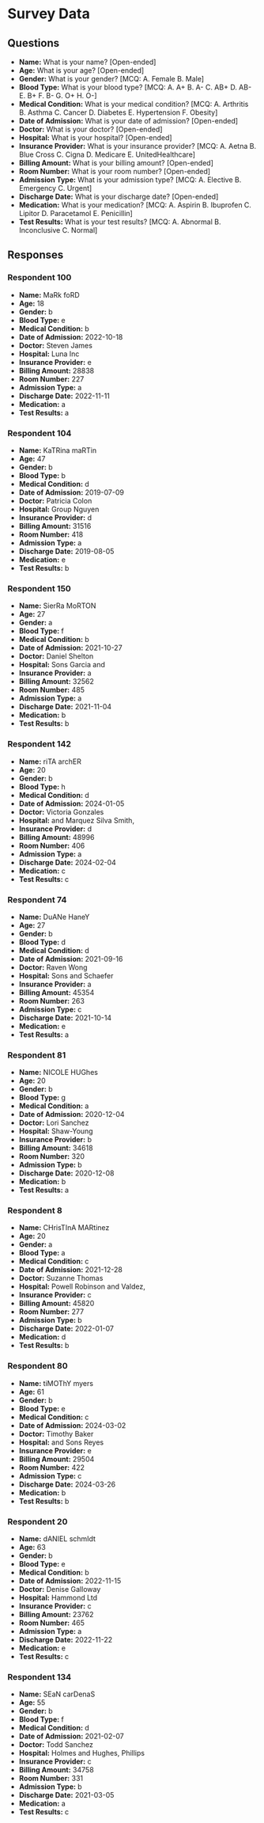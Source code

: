 # Survey Data

## Questions

- **Name:** What is your name? [Open-ended]
- **Age:** What is your age? [Open-ended]
- **Gender:** What is your gender? [MCQ: A. Female B. Male]
- **Blood Type:** What is your blood type? [MCQ: A. A+ B. A- C. AB+ D. AB- E. B+ F. B- G. O+ H. O-]
- **Medical Condition:** What is your medical condition? [MCQ: A. Arthritis B. Asthma C. Cancer D. Diabetes E. Hypertension F. Obesity]
- **Date of Admission:** What is your date of admission? [Open-ended]
- **Doctor:** What is your doctor? [Open-ended]
- **Hospital:** What is your hospital? [Open-ended]
- **Insurance Provider:** What is your insurance provider? [MCQ: A. Aetna B. Blue Cross C. Cigna D. Medicare E. UnitedHealthcare]
- **Billing Amount:** What is your billing amount? [Open-ended]
- **Room Number:** What is your room number? [Open-ended]
- **Admission Type:** What is your admission type? [MCQ: A. Elective B. Emergency C. Urgent]
- **Discharge Date:** What is your discharge date? [Open-ended]
- **Medication:** What is your medication? [MCQ: A. Aspirin B. Ibuprofen C. Lipitor D. Paracetamol E. Penicillin]
- **Test Results:** What is your test results? [MCQ: A. Abnormal B. Inconclusive C. Normal]

## Responses

### Respondent 100

- **Name:** MaRk foRD
- **Age:** 18
- **Gender:** b
- **Blood Type:** e
- **Medical Condition:** b
- **Date of Admission:** 2022-10-18
- **Doctor:** Steven James
- **Hospital:** Luna Inc
- **Insurance Provider:** e
- **Billing Amount:** 28838
- **Room Number:** 227
- **Admission Type:** a
- **Discharge Date:** 2022-11-11
- **Medication:** a
- **Test Results:** a

### Respondent 104

- **Name:** KaTRina maRTin
- **Age:** 47
- **Gender:** b
- **Blood Type:** b
- **Medical Condition:** d
- **Date of Admission:** 2019-07-09
- **Doctor:** Patricia Colon
- **Hospital:** Group Nguyen
- **Insurance Provider:** d
- **Billing Amount:** 31516
- **Room Number:** 418
- **Admission Type:** a
- **Discharge Date:** 2019-08-05
- **Medication:** e
- **Test Results:** b

### Respondent 150

- **Name:** SierRa MoRTON
- **Age:** 27
- **Gender:** a
- **Blood Type:** f
- **Medical Condition:** b
- **Date of Admission:** 2021-10-27
- **Doctor:** Daniel Shelton
- **Hospital:** Sons Garcia and
- **Insurance Provider:** a
- **Billing Amount:** 32562
- **Room Number:** 485
- **Admission Type:** a
- **Discharge Date:** 2021-11-04
- **Medication:** b
- **Test Results:** b

### Respondent 142

- **Name:** riTA archER
- **Age:** 20
- **Gender:** b
- **Blood Type:** h
- **Medical Condition:** d
- **Date of Admission:** 2024-01-05
- **Doctor:** Victoria Gonzales
- **Hospital:** and Marquez Silva Smith,
- **Insurance Provider:** d
- **Billing Amount:** 48996
- **Room Number:** 406
- **Admission Type:** a
- **Discharge Date:** 2024-02-04
- **Medication:** c
- **Test Results:** c

### Respondent 74

- **Name:** DuANe HaneY
- **Age:** 27
- **Gender:** b
- **Blood Type:** d
- **Medical Condition:** d
- **Date of Admission:** 2021-09-16
- **Doctor:** Raven Wong
- **Hospital:** Sons and Schaefer
- **Insurance Provider:** a
- **Billing Amount:** 45354
- **Room Number:** 263
- **Admission Type:** c
- **Discharge Date:** 2021-10-14
- **Medication:** e
- **Test Results:** a

### Respondent 81

- **Name:** NICOLE HUGhes
- **Age:** 20
- **Gender:** b
- **Blood Type:** g
- **Medical Condition:** a
- **Date of Admission:** 2020-12-04
- **Doctor:** Lori Sanchez
- **Hospital:** Shaw-Young
- **Insurance Provider:** b
- **Billing Amount:** 34618
- **Room Number:** 320
- **Admission Type:** b
- **Discharge Date:** 2020-12-08
- **Medication:** b
- **Test Results:** a

### Respondent 8

- **Name:** CHrisTInA MARtinez
- **Age:** 20
- **Gender:** a
- **Blood Type:** a
- **Medical Condition:** c
- **Date of Admission:** 2021-12-28
- **Doctor:** Suzanne Thomas
- **Hospital:** Powell Robinson and Valdez,
- **Insurance Provider:** c
- **Billing Amount:** 45820
- **Room Number:** 277
- **Admission Type:** b
- **Discharge Date:** 2022-01-07
- **Medication:** d
- **Test Results:** b

### Respondent 80

- **Name:** tiMOThY myers
- **Age:** 61
- **Gender:** b
- **Blood Type:** e
- **Medical Condition:** c
- **Date of Admission:** 2024-03-02
- **Doctor:** Timothy Baker
- **Hospital:** and Sons Reyes
- **Insurance Provider:** e
- **Billing Amount:** 29504
- **Room Number:** 422
- **Admission Type:** c
- **Discharge Date:** 2024-03-26
- **Medication:** b
- **Test Results:** b

### Respondent 20

- **Name:** dANIEL schmIdt
- **Age:** 63
- **Gender:** b
- **Blood Type:** e
- **Medical Condition:** b
- **Date of Admission:** 2022-11-15
- **Doctor:** Denise Galloway
- **Hospital:** Hammond Ltd
- **Insurance Provider:** c
- **Billing Amount:** 23762
- **Room Number:** 465
- **Admission Type:** a
- **Discharge Date:** 2022-11-22
- **Medication:** e
- **Test Results:** c

### Respondent 134

- **Name:** SEaN carDenaS
- **Age:** 55
- **Gender:** b
- **Blood Type:** f
- **Medical Condition:** d
- **Date of Admission:** 2021-02-07
- **Doctor:** Todd Sanchez
- **Hospital:** Holmes and Hughes, Phillips
- **Insurance Provider:** c
- **Billing Amount:** 34758
- **Room Number:** 331
- **Admission Type:** b
- **Discharge Date:** 2021-03-05
- **Medication:** a
- **Test Results:** c
